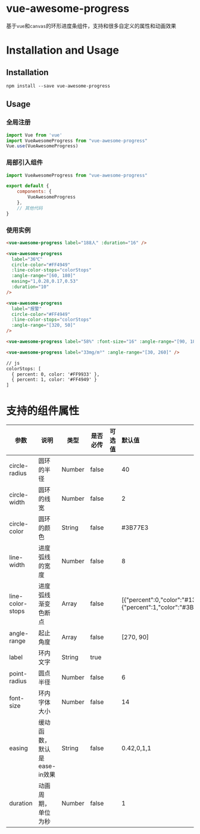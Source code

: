# vue-awesome-progress

基于`vue`和`canvas`的环形进度条组件，支持和很多自定义的属性和动画效果

# Installation and Usage

## Installation

```shell
npm install --save vue-awesome-progress
```

## Usage

### 全局注册

```javascript
import Vue from 'vue'
import VueAwesomeProgress from "vue-awesome-progress"
Vue.use(VueAwesomeProgress)
```

### 局部引入组件

```javascript
import VueAwesomeProgress from "vue-awesome-progress"

export default {
    components: {
        VueAwesomeProgress
    },
    // 其他代码
}
```

### 使用实例

```html
<vue-awesome-progress label="188人" :duration="16" />

<vue-awesome-progress
  label="36℃"
  circle-color="#FF4949"
  :line-color-stops="colorStops"
  :angle-range="[60, 180]"
  easing="1,0.28,0.17,0.53"
  :duration="10"
/>

<vue-awesome-progress
  label="报警"
  circle-color="#FF4949"
  :line-color-stops="colorStops"
  :angle-range="[320, 50]"
/>

<vue-awesome-progress label="58%" :font-size="16" :angle-range="[90, 180]" />

<vue-awesome-progress label="33mg/m³" :angle-range="[30, 260]" />

// js
colorStops: [
  { percent: 0, color: '#FF9933' },
  { percent: 1, color: '#FF4949' }
]
```



# 支持的组件属性

| 参数             | 说明                        | 类型   | 是否必传 | 可选值 | 默认值                                                       |
| ---------------- | --------------------------- | ------ | -------- | ------ | :----------------------------------------------------------- |
| circle-radius    | 圆环的半径                  | Number | false    |        | 40                                                           |
| circle-width     | 圆环的线宽                  | Number | false    |        | 2                                                            |
| circle-color     | 圆环的颜色                  | String | false    |        | \#3B77E3                                                     |
| line-width       | 进度弧线的宽度              | Number | false    |        | 8                                                            |
| line-color-stops | 进度弧线渐变色断点          | Array  | false    |        | [{"percent":0,"color":"#13CDE3"},{"percent":1,"color":"#3B77E3"}] |
| angle-range      | 起止角度                    | Array  | false    |        | [270, 90]                                                    |
| label            | 环内文字                    | String | true     |        |                                                              |
| point-radius     | 圆点半径                    | Number | false    |        | 6                                                            |
| font-size        | 环内字体大小                | Number | false    |        | 14                                                           |
| easing           | 缓动函数，默认是ease-in效果 | String | false    |        | 0.42,0,1,1                                                   |
| duration         | 动画周期，单位为秒          | Number | false    |        | 1                                                            |

